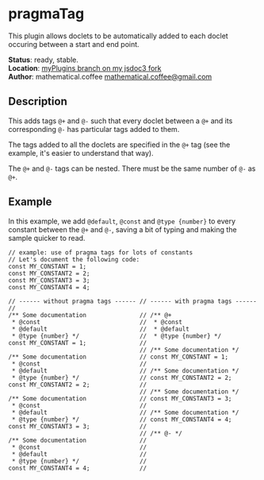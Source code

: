 # pragmaTag
This plugin allows doclets to be automatically added to each doclet occuring between a start and end point.

**Status**: ready, stable.  
**Location**: [myPlugins branch on my jsdoc3 fork](https://github.com/mathematicalcoffee/jsdoc/blob/myPlugins/plugins/pragmaTag.js)  
**Author**: mathematical.coffee <mathematical.coffee@gmail.com>

## Description
This adds tags `@+` and `@-` such that every doclet between a `@+` and its
corresponding `@-` has particular tags added to them.

The tags added to all the doclets are specified in the `@+` tag (see the
example, it's easier to understand that way).

The `@+` and `@-` tags can be nested. There must be the same number of `@-`
as `@+`.

## Example
In this example, we add `@default`, `@const` and `@type {number}` to every
constant between the `@+` and `@-`, saving a bit of typing and making the
sample quicker to read.

    // example: use of pragma tags for lots of constants
    // Let's document the following code:
    const MY_CONSTANT = 1;
    const MY_CONSTANT2 = 2;
    const MY_CONSTANT3 = 3;
    const MY_CONSTANT4 = 4;

    // ------ without pragma tags ------ // ------ with pragma tags ------ //
    /** Some documentation               // /** @+
     * @const                            //  * @const
     * @default                          //  * @default
     * @type {number} */                 //  * @type {number} */
    const MY_CONSTANT = 1;               //
                                         // /** Some documentation */
    /** Some documentation               // const MY_CONSTANT = 1;
     * @const                            //
     * @default                          // /** Some documentation */
     * @type {number} */                 // const MY_CONSTANT2 = 2;
    const MY_CONSTANT2 = 2;              //
                                         // /** Some documentation */
    /** Some documentation               // const MY_CONSTANT3 = 3;
     * @const                            //
     * @default                          // /** Some documentation */
     * @type {number} */                 // const MY_CONSTANT4 = 4;
    const MY_CONSTANT3 = 3;              //
                                         // /** @- */
    /** Some documentation               //
     * @const                            //
     * @default                          //
     * @type {number} */                 //
    const MY_CONSTANT4 = 4;              //
